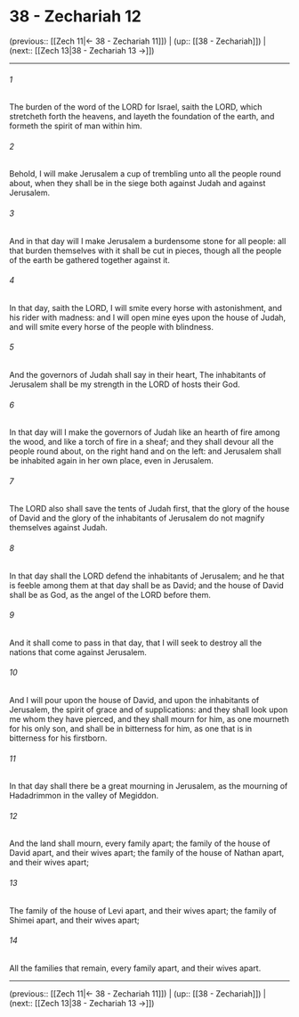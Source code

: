 # 38 - Zechariah 12

(previous:: [[Zech 11|← 38 - Zechariah 11]]) | (up:: [[38 - Zechariah]]) | (next:: [[Zech 13|38 - Zechariah 13 →]])

***


###### 1 
The burden of the word of the LORD for Israel, saith the LORD, which stretcheth forth the heavens, and layeth the foundation of the earth, and formeth the spirit of man within him. 

###### 2 
Behold, I will make Jerusalem a cup of trembling unto all the people round about, when they shall be in the siege both against Judah and against Jerusalem. 

###### 3 
And in that day will I make Jerusalem a burdensome stone for all people: all that burden themselves with it shall be cut in pieces, though all the people of the earth be gathered together against it. 

###### 4 
In that day, saith the LORD, I will smite every horse with astonishment, and his rider with madness: and I will open mine eyes upon the house of Judah, and will smite every horse of the people with blindness. 

###### 5 
And the governors of Judah shall say in their heart, The inhabitants of Jerusalem shall be my strength in the LORD of hosts their God. 

###### 6 
In that day will I make the governors of Judah like an hearth of fire among the wood, and like a torch of fire in a sheaf; and they shall devour all the people round about, on the right hand and on the left: and Jerusalem shall be inhabited again in her own place, even in Jerusalem. 

###### 7 
The LORD also shall save the tents of Judah first, that the glory of the house of David and the glory of the inhabitants of Jerusalem do not magnify themselves against Judah. 

###### 8 
In that day shall the LORD defend the inhabitants of Jerusalem; and he that is feeble among them at that day shall be as David; and the house of David shall be as God, as the angel of the LORD before them. 

###### 9 
And it shall come to pass in that day, that I will seek to destroy all the nations that come against Jerusalem. 

###### 10 
And I will pour upon the house of David, and upon the inhabitants of Jerusalem, the spirit of grace and of supplications: and they shall look upon me whom they have pierced, and they shall mourn for him, as one mourneth for his only son, and shall be in bitterness for him, as one that is in bitterness for his firstborn. 

###### 11 
In that day shall there be a great mourning in Jerusalem, as the mourning of Hadadrimmon in the valley of Megiddon. 

###### 12 
And the land shall mourn, every family apart; the family of the house of David apart, and their wives apart; the family of the house of Nathan apart, and their wives apart; 

###### 13 
The family of the house of Levi apart, and their wives apart; the family of Shimei apart, and their wives apart; 

###### 14 
All the families that remain, every family apart, and their wives apart.

***

(previous:: [[Zech 11|← 38 - Zechariah 11]]) | (up:: [[38 - Zechariah]]) | (next:: [[Zech 13|38 - Zechariah 13 →]])
